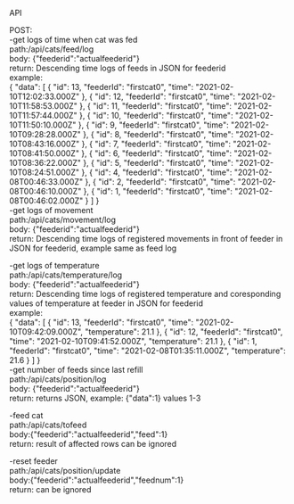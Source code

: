 API<br/>


POST:<br/>
-get logs of time when cat was fed<br/>
    path:/api/cats/feed/log<br/>
    body: {"feederid":"actualfeederid"}<br/>
    return: Descending time logs of feeds in JSON for feederid<br/>
            example: <br/>
            {
                "data": [
                    {
                        "id": 13,
                        "feederId": "firstcat0",
                        "time": "2021-02-10T12:02:33.000Z"
                    },
                    {
                        "id": 12,
                        "feederId": "firstcat0",
                        "time": "2021-02-10T11:58:53.000Z"
                    },
                    {
                        "id": 11,
                        "feederId": "firstcat0",
                        "time": "2021-02-10T11:57:44.000Z"
                    },
                    {
                        "id": 10,
                        "feederId": "firstcat0",
                        "time": "2021-02-10T11:50:10.000Z"
                    },
                    {
                        "id": 9,
                        "feederId": "firstcat0",
                        "time": "2021-02-10T09:28:28.000Z"
                    },
                    {
                        "id": 8,
                        "feederId": "firstcat0",
                        "time": "2021-02-10T08:43:16.000Z"
                    },
                    {
                        "id": 7,
                        "feederId": "firstcat0",
                        "time": "2021-02-10T08:41:50.000Z"
                    },
                    {
                        "id": 6,
                        "feederId": "firstcat0",
                        "time": "2021-02-10T08:36:22.000Z"
                    },
                    {
                        "id": 5,
                        "feederId": "firstcat0",
                        "time": "2021-02-10T08:24:51.000Z"
                    },
                    {
                        "id": 4,
                        "feederId": "firstcat0",
                        "time": "2021-02-08T00:46:33.000Z"
                    },
                    {
                        "id": 2,
                        "feederId": "firstcat0",
                        "time": "2021-02-08T00:46:10.000Z"
                    },
                    {
                        "id": 1,
                        "feederId": "firstcat0",
                        "time": "2021-02-08T00:46:02.000Z"
                    }
                ]
            }
<br/>
-get logs of movement<br/>
    path:/api/cats/movement/log<br/>
    body: {"feederid":"actualfeederid"}<br/>
    return: Descending time logs of registered movements in front of feeder in JSON for feederid, example same as feed log

-get logs of temperature<br/>
    path:/api/cats/temperature/log<br/>
    body: {"feederid":"actualfeederid"}<br/>
    return: Descending time logs of registered temperature and coresponding values of temperature at feeder in JSON for feederid<br/>
            example:<br/>
            {
                "data": [
                    {
                        "id": 13,
                        "feederId": "firstcat0",
                        "time": "2021-02-10T09:42:09.000Z",
                        "temperature": 21.1
                    },
                    {
                        "id": 12,
                        "feederId": "firstcat0",
                        "time": "2021-02-10T09:41:52.000Z",
                        "temperature": 21.1
                    },
                    {
                        "id": 1,
                        "feederId": "firstcat0",
                        "time": "2021-02-08T01:35:11.000Z",
                        "temperature": 21.6
                    }
                ]
            }
<br/>
-get number of feeds since last refill <br/>
    path:/api/cats/position/log<br/>
    body: {"feederid":"actualfeederid"}<br/>
    return: returns JSON, example: {"data":1} values 1-3<br/>

-feed cat<br/>
    path:/api/cats/tofeed<br/>
    body:{"feederid":"actualfeederid","feed":1}<br/>
    return: result of affected rows can be ignored<br/>

-reset feeder<br/>
    path:/api/cats/position/update<br/>
    body:{"feederid":"actualfeederid","feednum":1}<br/>
    return: can be ignored<br/>




    